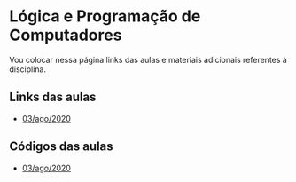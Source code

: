 # Lógica e Programação de Computadores

Vou colocar nessa página links das aulas e materiais adicionais referentes à disciplina.

## Links das aulas

* [03/ago/2020](https://ca.bbcollab.com/recording/5856ad2f4a4948959a72b0a662cf0892)

## Códigos das aulas

* [03/ago/2020](https://github.com/victor0machado/2020.2-logprog/blob/master/aulas/aula_01.py)

